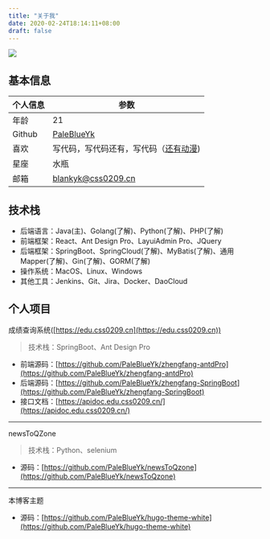 ```yaml
---
title: "关于我"
date: 2020-02-24T18:14:11+08:00
draft: false
---
```


![](https://img.css0209.cn/head2.png)

## 基本信息

个人信息 | 参数
--- | ---
年龄 | 21
Github | [PaleBlueYk](https://github.com/PaleBlueYk)
喜欢 | 写代码，写代码还有，写代码（[还有动漫](https://space.bilibili.com/10061915?from=search&seid=1984883512787757443#/))
星座 | 水瓶
邮箱 | blankyk@css0209.cn

## 技术栈

- 后端语言：Java(主)、Golang(了解)、Python(了解)、PHP(了解)
- 前端框架：React、Ant Design Pro、LayuiAdmin Pro、JQuery
- 后端框架：SpringBoot、SpringCloud(了解)、MyBatis(了解)、通用Mapper(了解)、Gin(了解)、GORM(了解)
- 操作系统：MacOS、Linux、Windows
- 其他工具：Jenkins、Git、Jira、Docker、DaoCloud

## 个人项目

成绩查询系统([https://edu.css0209.cn](https://edu.css0209.cn))

> 技术栈：SpringBoot、Ant Design Pro

- 前端源码：[https://github.com/PaleBlueYk/zhengfang-antdPro](https://github.com/PaleBlueYk/zhengfang-antdPro)
- 后端源码：[https://github.com/PaleBlueYk/zhengfang-SpringBoot](https://github.com/PaleBlueYk/zhengfang-SpringBoot)
- 接口文档：[https://apidoc.edu.css0209.cn/](https://apidoc.edu.css0209.cn/)

---

newsToQZone

> 技术栈：Python、selenium

- 源码：[https://github.com/PaleBlueYk/newsToQzone](https://github.com/PaleBlueYk/newsToQzone)

---

本博客主题

- 源码：[https://github.com/PaleBlueYk/hugo-theme-white](https://github.com/PaleBlueYk/hugo-theme-white)